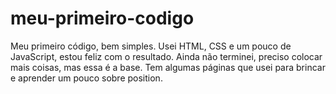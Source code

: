 # meu-primeiro-codigo
Meu primeiro código, bem simples. Usei HTML, CSS e um pouco de JavaScript, estou feliz com o resultado. Ainda não terminei, preciso colocar mais coisas, mas essa é a base. Tem algumas páginas que usei para brincar e aprender um pouco sobre position.
